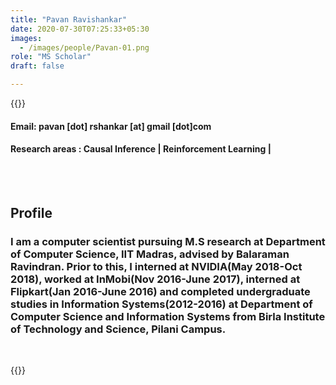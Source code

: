 ```yaml
---
title: "Pavan Ravishankar"
date: 2020-07-30T07:25:33+05:30
images:
  - /images/people/Pavan-01.png
role: "MS Scholar"
draft: false

---
```


{{<rawhtml>}} 
<div align="justify">
<h4>Email: pavan [dot] rshankar [at] gmail [dot]com</h4>
<h4>Research areas : Causal Inference | Reinforcement Learning |</h4><br>
</div>
<br>
<div>
	<h2>Profile</h2>
	<h3>I am a computer scientist pursuing M.S research at Department of Computer Science, IIT Madras, advised by Balaraman Ravindran. Prior to this, I interned at NVIDIA(May 2018-Oct 2018), worked at InMobi(Nov 2016-June 2017), interned at Flipkart(Jan 2016-June 2016) and completed undergraduate studies in Information Systems(2012-2016) at Department of Computer Science and Information Systems from Birla Institute of Technology and Science, Pilani Campus.</h3><br>
</div>

{{</rawhtml>}}